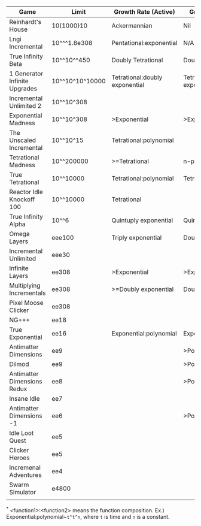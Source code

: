 | Game                        | Limit        | Growth Rate (Active)    | Growth Rate (Idle)     | Creator         | Link                                                            |
|-----------------------------|--------------|-------------------------|------------------------|-----------------|-----------------------------------------------------------------|
| Reinhardt's House   | 10{1000}10   | Ackermannian             | Nil                       | Reinhardt         | https://reinhardt-c.github.io/ReinHouse/       |
| Lngi Incremental            | 10^^^1.8e308 | Pentational:exponential | N/A                    | Katakana        | https://lngi-incremental.glitch.me/                             |
| True Infinity Beta          | 10^^10^^450  | Doubly Tetrational      | Doubly Tetrational     | Reinhardt       | https://reinhardt-c.github.io/TrueInfinity/beta                     |
| 1 Generator Infinite Upgrades     | 10^^10^10^10000  | Tetrational:doubly exponential | Tetrational:doubly exponential    | Naruyoko       | https://naruyoko.github.io/one-generator--infinite-upgrades/                     |
| Incremental Unlimited 2     | 10^^10^308        |                         |                        | Number Engineer | N/A 
| Exponential Madness         | 10^^10^308        | >Exponential            | >Exponential           | TheTastyPi | https://thetastypi.github.io/Exponential-Madness/ 
| The Unscaled Incremental    | 10^^10^15     | Tetrational:polynomial    |               | SuperSpruce | https://superspruce.github.io/TheUnscaledIncremental/
| Tetrational Madness         | 10^^200000   | >=Tetrational           | n-ply exponential      | Patcail         | https://scratch.mit.edu/projects/341525196/                     |
| True Tetrational            | 10^^10000    | Tetrational:polynomial  | Tetrational:polynomial | Patcail         | https://scratch.mit.edu/projects/310919497/                     |
| Reactor Idle Knockoff 100   | 10^^10000   | Tetrational             |                         | Redfire         | https://redfire75369.github.io/Reactor-Idle-Knockoff-100/       |
| True Infinity Alpha         | 10^^6        | Quintuply exponential   | Quintuply exponential  | Reinhardt       | https://reinhardt-c.github.io/TrueInfinity/alpha/               |
| Omega Layers                | eee100       | Triply exponential     | Doubly exponential.     | VeproGames      | https://veprogames.github.io/omega-layers/                                                             |
| Incremental Unlimited       | eee30        |                         |                        | Number Engineer | N/A                                                             |
| Infinite Layers             | ee308        | >Exponential            | >Exponential           | dan-simon       | https://dan-simon.github.io/misc/b2/                            |
| Multiplying Incrementals    | ee308        | >=Doubly exponential    | Doubly exponential     | JohnathanTBG    | https://scratch.mit.edu/projects/325680353/                     |
| Pixel Moose Clicker         | ee308        |                         |                        | greenshaman     | https://scratch.mit.edu/projects/337681661/                     |
| NG+++                       | ee18         |                         |                        | Aarex           | https://raw.githack.com/aarextiaokhiao/IvarK.github.io/master/  |
| True Exponential            | ee16         | Exponential:polynomial  | Exponential:polynomial | angarg12        | https://angarg12.github.io/TrueExponential/                     |
| Antimatter Dimensions       | ee9          |                         | >Polynomial            | Hevipelle       | http://ivark.github.io/                                         |
| Dilmod                      | ee9          |                         | >Polynomial            | Despacit        | https://dilmod.glitch.me/                                       |
| Antimatter Dimensions Redux | ee8          |                         | >Polynomial            | Despacit        | https://ad2-thing.glitch.me/                                    |
| Insane Idle                 | ee7          |                         |                        | keinniemand     | https://keinniemand.github.io/InsaneIdle/                       |
| Antimatter Dimensions -1    | ee6          |                         | >Polynomial            | Soul147         | https://bit.ly/2NJeSTu/                                         |
| Idle Loot Quest             | ee5          |                         |                        | TopCog          | N/A                                                             |
| Clicker Heroes              | ee5          |                         |                        | PlaySaurus      | https://www.clickerheroes.com/                                  |
| Incremenal Adventures       | ee4          |                         |                        | Gniller         | https://www.kongregate.com/games/Gniller/incremental-adventures |
| Swarm Simulator             | e4800        |                         |                        | kawaritai       | https://www.swarmsim.com/                                       |
|                             |              |                         |                        |                 |                                                                 |

<sup>\*</sup> \<function1>:\<function2> means the function composition. Ex.) Exponential:polynomial~`t^t^n`, where `t` is time and `n` is a constant.
